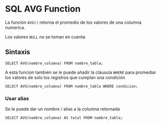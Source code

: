 # SQL AVG Function

La función `AVG()` retorna el promedio de los valores de una columna numerica.

Los valores `NULL` no se toman en cuenta

## Sintaxis

```
SELECT AVG(nombre_columna) FROM nombre_tabla;
```

A esta funcion también se le puede añadir la cláusula `WHERE` para promediar los valores de solo los registros que cumplan una condición

```
SELECT AVG(nombre_columna) FROM nombre_tabla WHERE condicion;
```

### Usar alias

Se le puede dar un nombre / alias a la columna retornada

```
SELECT AVG(nombre_columna) AS total FROM nombre_tabla;
```

